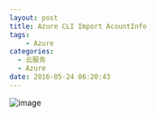 ```yaml
---
layout: post
title: Azure CLI Import AcountInfo
tags: 
    - Azure
categories:
  - 云服务
  - Azure
date: 2016-05-24 06:20:43
---
```


![image](http://samzong.oss-cn-shenzhen.aliyuncs.com/2016/05/D50E240D-1468-486F-8CA7-C5D3DC7463DE.png)
